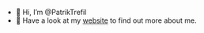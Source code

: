 - 👋 Hi, I’m @PatrikTrefil
- 👀 Have a look at my [website](https://www.patriktrefil.com) to find out more about me.

<!---
PatrikTrefil/PatrikTrefil is a ✨ special ✨ repository because its `README.md` (this file) appears on your GitHub profile.
You can click the Preview link to take a look at your changes.
--->
